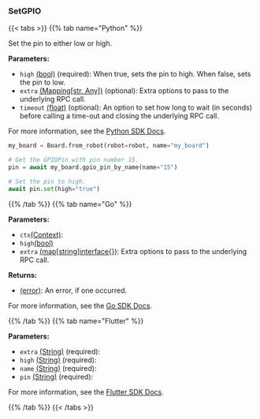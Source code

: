 ### SetGPIO

{{< tabs >}}
{{% tab name="Python" %}}

Set the pin to either low or high.

**Parameters:**

- `high` [(bool)](https://docs.python.org/3/library/stdtypes.html#boolean-type-bool) (required): When true, sets the pin to high. When false, sets the pin to low.
- `extra` [(Mapping[str, Any])](<INSERT PARAM TYPE LINK>) (optional): Extra options to pass to the underlying RPC call.
- `timeout` [(float)](<INSERT PARAM TYPE LINK>) (optional): An option to set how long to wait (in seconds) before calling a time-out and closing the underlying RPC call.


For more information, see the [Python SDK Docs](https://python.viam.dev/autoapi/viam/components/board/client/index.html#viam.components.board.client.GPIOPinClient.set).

``` python {class="line-numbers linkable-line-numbers"}
my_board = Board.from_robot(robot=robot, name="my_board")

# Get the GPIOPin with pin number 15.
pin = await my_board.gpio_pin_by_name(name="15")

# Set the pin to high.
await pin.set(high="true")

```

{{% /tab %}}
{{% tab name="Go" %}}

**Parameters:**

- `ctx`[(Context)](https://pkg.go.dev/context#ctx):
- `high`[(bool)](<INSERT PARAM TYPE LINK>)
- `extra` [(map[string]interface\{\})](https://go.dev/blog/maps): Extra options to pass to the underlying RPC call.

**Returns:**

- [(error)](https://pkg.go.dev/builtin#error): An error, if one occurred.

For more information, see the [Go SDK Docs](https://pkg.go.dev/go.viam.com/rdk/components/board#GPIOPin).

{{% /tab %}}
{{% tab name="Flutter" %}}

**Parameters:**

- `extra` [(String)](https://api.flutter.dev/flutter/dart-core/String-class.html) (required):
- `high` [(String)](https://api.flutter.dev/flutter/dart-core/String-class.html) (required):
- `name` [(String)](https://api.flutter.dev/flutter/dart-core/String-class.html) (required):
- `pin` [(String)](https://api.flutter.dev/flutter/dart-core/String-class.html) (required):


For more information, see the [Flutter SDK Docs](https://flutter.viam.dev/viam_protos.component.board/BoardServiceClient/setGPIO.html).

{{% /tab %}}
{{< /tabs >}}
